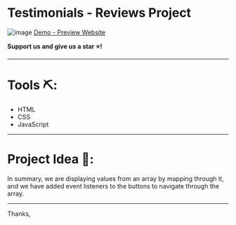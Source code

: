 # Testimonials - Reviews Project

![image](https://github.com/WajdWael/reviews-project/assets/81550668/6bf593ed-0761-4c27-96e0-17da092e7732)
[Demo - Preview Website](https://wajdwael.github.io/reviews-project/)

**Support us and give us a star ⭐!**

---

# Tools ⛏️:
- HTML
- CSS
- JavaScript

---

# Project Idea 🧠:

In summary, we are displaying values from an array by mapping through it, and we have added event listeners to the buttons to navigate through the array.

---

Thanks, 
